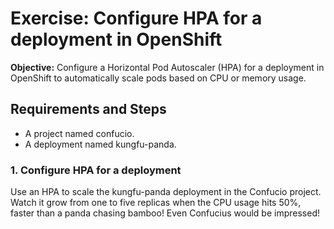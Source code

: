 # Exercise: Configure HPA for a deployment in OpenShift

**Objective:** Configure a Horizontal Pod Autoscaler (HPA) for a deployment in OpenShift to automatically scale pods based on CPU or memory usage.

## Requirements and Steps

- A project named confucio.
- A deployment named kungfu-panda.

### 1. Configure HPA for a deployment 

Use an HPA to scale the kungfu-panda deployment in the Confucio project. Watch it grow from one to five replicas when the CPU usage hits 50%, faster than a panda chasing bamboo! Even Confucius would be impressed!
